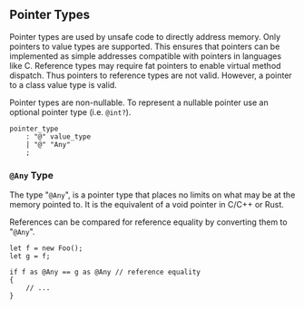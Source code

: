 ## Pointer Types

Pointer types are used by unsafe code to directly address memory. Only pointers to value types are supported. This ensures that pointers can be implemented as simple addresses compatible with pointers in languages like C. Reference types may require fat pointers to enable virtual method dispatch. Thus pointers to reference types are not valid. However, a pointer to a class value type is valid.

Pointer types are non-nullable. To represent a nullable pointer use an optional pointer type (i.e. `@int?`).

```grammar
pointer_type
    : "@" value_type
    | "@" "Any"
    ;
```

### `@Any` Type

The type "`@Any`", is a pointer type that places no limits on what may be at the memory pointed to. It is the equivalent of a void pointer in C/C++ or Rust.

References can be compared for reference equality by converting them to "`@Any`".

```adamant
let f = new Foo();
let g = f;

if f as @Any == g as @Any // reference equality
{
    // ...
}
```
